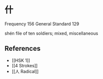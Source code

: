 # 什
Frequency 156
General Standard 129

shén
file of ten soldiers; mixed, miscellaneous

## References
- [[HSK 1]]
- [[4 Strokes]]
- [[人 Radical]]